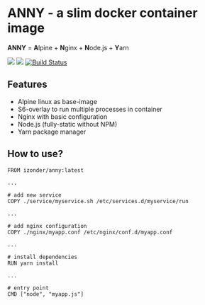 # ANNY - a slim docker container image

**ANNY** = **A**lpine + **N**ginx + **N**ode.js + **Y**arn

[![](https://images.microbadger.com/badges/version/izonder/anny:6.svg)](https://microbadger.com/images/izonder/anny:6 "Get your own image badge on microbadger.com")
[![](https://images.microbadger.com/badges/image/izonder/anny:6.svg)](https://microbadger.com/images/izonder/anny:6 "Get your own version badge on microbadger.com")
[![Build Status](https://travis-ci.org/izonder/anny.svg?branch=nodejs-6)](https://travis-ci.org/izonder/anny)

## Features

- Alpine linux as base-image
- S6-overlay to run multiple processes in container
- Nginx with basic configuration
- Node.js (fully-static without NPM)
- Yarn package manager

## How to use?

```
FROM izonder/anny:latest

...

# add new service
COPY ./service/myservice.sh /etc/services.d/myservice/run

...

# add nginx configuration
COPY ./nginx/myapp.conf /etc/nginx/conf.d/myapp.conf

...

# install dependencies
RUN yarn install

...

# entry point
CMD ["node", "myapp.js"]
```
